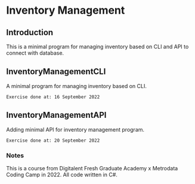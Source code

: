 # Inventory Management

## Introduction
This is a minimal program for managing inventory based on CLI and API to connect with database.

## InventoryManagementCLI
A minimal program for managing inventory based on CLI.

```Exercise done at: 16 September 2022```

## InventoryManagementAPI
Adding minimal API for inventory management program.

```Exercise done at: 20 September 2022```

### Notes
This is a course from Digitalent Fresh Graduate Academy x Metrodata Coding Camp in 2022.
All code written in C#.